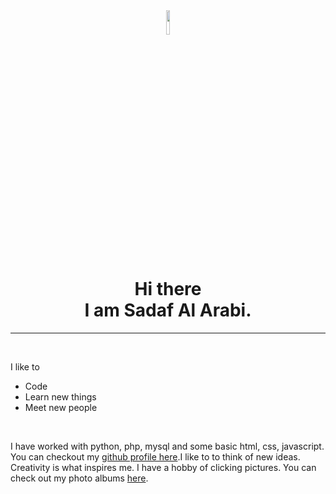 <html>
<title>Sadaf's CV</title>
<meta charset="UTF-8">
<meta name="viewport" content="width=device-width, initial-scale=1">
<style>

</style>

<body>
<div align="center">
<img src="https://media-exp1.licdn.com/dms/image/C4E03AQHNnUVB7EcPBg/profile-displayphoto-shrink_800_800/0/1652988745540?e=1658966400&v=beta&t=C6ZyqKZAdf9ZUa6zB5uFbHgYxfdIU6uDVqXp1ALCnbo" width="10%" height="auto" border-radius="50%" align="center">
<h1>Hi there<br>I am Sadaf Al Arabi.</h1>
</div>
 <hr>
<br>
<p>
I like to
  <ul>
  <li>Code</li>
  <li>Learn new things</li>
  <li>Meet new people</li>
   </ul>
</p>
  <br>
  <p>I have worked with python, php, mysql and some basic html, css, javascript. You can checkout my <a href="https://github.com/Sadaaf" target="_blank">github profile here</a>.I like to to think of new ideas. Creativity is what inspires me. I have a hobby of clicking pictures. You can check out my photo albums <a href="https://www.facebook.com/media/set/?set=a.420733568108500&type=3" target="_blank">here</a>.
</body>
</html>

